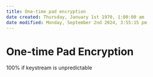 ```yaml
---  
title: One-time pad encryption  
date created: Thursday, January 1st 1970, 1:00:00 am  
date modified: Monday, September 2nd 2024, 3:55:15 pm  
---  
```

# One-time Pad Encryption  
100% if keystream is unpredictable  
